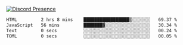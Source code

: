 [![Discord Presence](https://lanyard.cnrad.dev/api/689805100331696149)](https://discord.com/users/689805100331696149)

<!--START_SECTION:waka-->

```txt
HTML         2 hrs 8 mins    █████████████████▒░░░░░░░   69.37 %
JavaScript   56 mins         ███████▓░░░░░░░░░░░░░░░░░   30.34 %
Text         0 secs          ░░░░░░░░░░░░░░░░░░░░░░░░░   00.24 %
TOML         0 secs          ░░░░░░░░░░░░░░░░░░░░░░░░░   00.05 %
```

<!--END_SECTION:waka-->
<img src="https://hit.yhype.me/github/profile?user_id=53441990" alt="">
